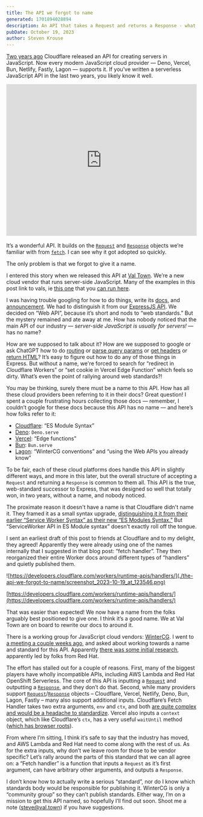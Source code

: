 ```yaml
---
title: The API we forgot to name
generated: 1701894028894
description: An API that takes a Request and returns a Response - what was that, again?
pubDate: October 19, 2023
author: Steven Krouse
---
```


[Two years ago](https://blog.cloudflare.com/workers-javascript-modules/) Cloudflare released an API for creating servers in JavaScript. Now every modern JavaScript cloud provider — Deno, Vercel, Bun, Netlify, Fastly, Lagon — supports it. If you’ve written a serverless JavaScript API in the last two years, you likely know it well.

<div class="not-content">
  <iframe src="https://www.val.town/embed/stevekrouse.jsonOkExample" width="100%" frameborder="no" style="height: 400px;">
    &#x20;
  </iframe>
</div>

It’s a wonderful API. It builds on the [`Request`](https://developer.mozilla.org/en-US/docs/Web/API/Request) and [`Response`](https://developer.mozilla.org/en-US/docs/Web/API/Response) objects we’re familiar with from [`fetch`](https://developer.mozilla.org/en-US/docs/Web/API/Fetch_API). I can see why it got adopted so quickly.

The only problem is that we forgot to give it a name.

I entered this story when we released this API at [Val Town](https://val.town). We’re a new cloud vendor that runs server-side JavaScript. Many of the examples in this post link to vals, ie [this one](https://www.val.town/v/stevekrouse.jsonOkExample) that you [can run here](https://stevekrouse-jsonokexample.web.val.run/).

I was having trouble googling for how to do things, write its [docs](https://docs.val.town/api/web), and [announcement](https://twitter.com/stevekrouse/status/1687173420289564673?s=20). We had to distinguish it from our [ExpressJS API](https://docs.val.town/api/express). We decided on “Web API”, because it’s short and nods to “web standards.” But the mystery remained and ate away at me. How has nobody noticed that the main API of our industry — _server-side JavaScript is usually for servers!_ — has no name?

How are we supposed to talk about it? How are we supposed to google or ask ChatGPT how to do [routing](https://docs.val.town/api/web#da195b1cc50b4ee78e683cccfb9d9c9d) or [parse query params](https://www.val.town/v/stevekrouse.queryParams) or [get headers](https://www.val.town/v/tmcw.headersExample) or [return HTML](https://www.val.town/v/tmcw.htmlExample)? It’s easy to figure out how to do any of those things in Express. But without a name, we're forced to search for “redirect in Cloudflare Workers” or “set cookie in Vercel Edge Function” which feels so dirty. What’s even the point of rallying around web standards?!

You may be thinking, surely there must be a name to this API. How has all these cloud providers been referring to it in their docs? Great question! I spent a couple frustrating hours collecting those docs — remember, I couldn’t google for these docs because this API has no name — and here’s how folks refer to it:

- [Cloudflare](https://blog.cloudflare.com/workers-javascript-modules/): “ES Module Syntax”
- [Deno](https://deno.land/manual@v1.36.4/runtime/http_server_apis#http-server-apis): `Deno.serve`
- [Vercel](https://vercel.com/docs/functions/edge-functions/edge-functions-api#edge-functions-signature): “Edge functions”
- [Bun](https://bun.sh/docs/api/http): `Bun.serve`
- [Lagon](https://docs.lagon.app/runtime-apis#handler): “WinterCG conventions” and “using the Web APIs you already know”

To be fair, each of these cloud platforms does handle this API in slightly different ways, and more in this later, but the overall structure of accepting a `Request` and returning a `Response` is common to them all. This API is the true, web-standard successor to Express, that was designed so well that totally won, in two years, without a name, and nobody noticed.

The proximate reason it doesn't have a name is that Cloudflare didn't name it. They framed it as a small syntax upgrade, [distinguishing it it from their earlier “Service Worker Syntax” as their new “ES Modules Syntax.”](https://blog.cloudflare.com/workers-javascript-modules/) But “ServiceWorker API in ES Module syntax” doesn't exactly roll off the tongue.

I sent an earliest draft of this post to friends at Cloudflare and to my delight, they agreed! Apparently they were already using one of the names internally that I suggested in that blog post: “fetch handler”. They then reorganized their entire Worker docs around different types of “handlers” and quietly published them.

![https://developers.cloudflare.com/workers/runtime-apis/handlers/](./the-api-we-forgot-to-name/screenshot_2023-10-19_at_123546.png)

[https://developers.cloudflare.com/workers/runtime-apis/handlers/](https://developers.cloudflare.com/workers/runtime-apis/handlers/)

That was easier than expected! We now have a name from the folks arguably best positioned to give one. I think it’s a good name. We at Val Town are on board to rewrite our docs to around it.

There is a working group for JavaScript cloud vendors: [WinterCG](https://wintercg.org/). I went to [a meeting a couple weeks ago](https://github.com/wintercg/admin/issues/56), and asked about working towards a name and standard for this API. Apparently [there was some initial research](https://github.com/wintercg/proposal-functions-api), apparently led by folks from Red Hat.

The effort has stalled out for a couple of reasons. First, many of the biggest players have wholly incompatible APIs, including AWS Lambda and Red Hat OpenShift Serverless. The core of this API is inputting a [`Request`](https://developer.mozilla.org/en-US/docs/Web/API/Request) and outputting a [`Response`](https://developer.mozilla.org/en-US/docs/Web/API/Response), and they don’t do that. Second, while many providers support [`Request`](https://developer.mozilla.org/en-US/docs/Web/API/Request)/[`Response`](https://developer.mozilla.org/en-US/docs/Web/API/Response) objects – Cloudflare, Vercel, Netlify, Deno, Bun, Lagon, Fastly – many also support additional inputs. Cloudflare’s Fetch Handler takes two extra arguments, `env` and `ctx`, and both [are quite complex and would be a headache to standardize](https://github.com/wintercg/proposal-functions-api/blob/main/docs/implementations/cloudflare.md). Vercel also inputs a `context` object, which like Cloudflare’s `ctx`, has a very useful `waitUntil` method ([which has browser roots](https://developer.mozilla.org/en-US/docs/Web/API/ExtendableEvent/waitUntil)).

From where I’m sitting, I think it’s safe to say that the industry has moved, and AWS Lambda and Red Hat need to come along with the rest of us. As for the extra inputs, why don’t we leave room for those to be vendor specific? Let’s rally around the parts of this standard that we can all agree on: a “Fetch handler” is a function that inputs a `Request` as it’s first argument, can have arbitrary other arguments, and outputs a `Response`.

I don’t know how to actually write a serious “standard”, nor do I know which standards body would be responsible for publishing it. WinterCG is only a “community group” so they can’t publish standards. Either way, I’m on a mission to get this API named, so hopefully I’ll find out soon. Shoot me a note (steve@val.town) if you have suggestions.
